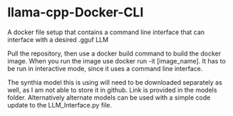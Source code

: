 # llama-cpp-Docker-CLI
A docker file setup that contains a command line interface that can interface with a desired .gguf LLM

Pull the repository, then use a docker build command to build the docker image.  When you run the image use docker run -it [image_name].  It has to be run in interactive mode, since it uses a command line interface.

The synthia model this is using will need to be downloaded separately as well, as I am not able to store it in github.  Link is provided in the models folder.  Alternatively alternate models can be used with a simple code update to the LLM_Interface.py file.
